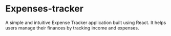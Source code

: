 # Expenses-tracker
A simple and intuitive Expense Tracker application built using React. It helps users manage their finances by tracking income and expenses.
